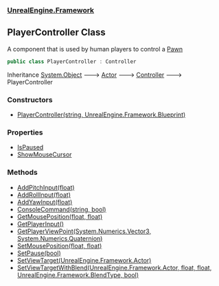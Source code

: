 ### [UnrealEngine.Framework](./UnrealEngine-Framework.md 'UnrealEngine.Framework')
## PlayerController Class
A component that is used by human players to control a [Pawn](./UnrealEngine-Framework-Pawn.md 'UnrealEngine.Framework.Pawn')  
```csharp
public class PlayerController : Controller
```
Inheritance [System.Object](https://docs.microsoft.com/en-us/dotnet/api/System.Object 'System.Object') &#129106; [Actor](./UnrealEngine-Framework-Actor.md 'UnrealEngine.Framework.Actor') &#129106; [Controller](./UnrealEngine-Framework-Controller.md 'UnrealEngine.Framework.Controller') &#129106; PlayerController  
### Constructors
- [PlayerController(string, UnrealEngine.Framework.Blueprint)](./UnrealEngine-Framework-PlayerController-PlayerController(string_UnrealEngine-Framework-Blueprint).md 'UnrealEngine.Framework.PlayerController.PlayerController(string, UnrealEngine.Framework.Blueprint)')
### Properties
- [IsPaused](./UnrealEngine-Framework-PlayerController-IsPaused.md 'UnrealEngine.Framework.PlayerController.IsPaused')
- [ShowMouseCursor](./UnrealEngine-Framework-PlayerController-ShowMouseCursor.md 'UnrealEngine.Framework.PlayerController.ShowMouseCursor')
### Methods
- [AddPitchInput(float)](./UnrealEngine-Framework-PlayerController-AddPitchInput(float).md 'UnrealEngine.Framework.PlayerController.AddPitchInput(float)')
- [AddRollInput(float)](./UnrealEngine-Framework-PlayerController-AddRollInput(float).md 'UnrealEngine.Framework.PlayerController.AddRollInput(float)')
- [AddYawInput(float)](./UnrealEngine-Framework-PlayerController-AddYawInput(float).md 'UnrealEngine.Framework.PlayerController.AddYawInput(float)')
- [ConsoleCommand(string, bool)](./UnrealEngine-Framework-PlayerController-ConsoleCommand(string_bool).md 'UnrealEngine.Framework.PlayerController.ConsoleCommand(string, bool)')
- [GetMousePosition(float, float)](./UnrealEngine-Framework-PlayerController-GetMousePosition(float_float).md 'UnrealEngine.Framework.PlayerController.GetMousePosition(float, float)')
- [GetPlayerInput()](./UnrealEngine-Framework-PlayerController-GetPlayerInput().md 'UnrealEngine.Framework.PlayerController.GetPlayerInput()')
- [GetPlayerViewPoint(System.Numerics.Vector3, System.Numerics.Quaternion)](./UnrealEngine-Framework-PlayerController-GetPlayerViewPoint(System-Numerics-Vector3_System-Numerics-Quaternion).md 'UnrealEngine.Framework.PlayerController.GetPlayerViewPoint(System.Numerics.Vector3, System.Numerics.Quaternion)')
- [SetMousePosition(float, float)](./UnrealEngine-Framework-PlayerController-SetMousePosition(float_float).md 'UnrealEngine.Framework.PlayerController.SetMousePosition(float, float)')
- [SetPause(bool)](./UnrealEngine-Framework-PlayerController-SetPause(bool).md 'UnrealEngine.Framework.PlayerController.SetPause(bool)')
- [SetViewTarget(UnrealEngine.Framework.Actor)](./UnrealEngine-Framework-PlayerController-SetViewTarget(UnrealEngine-Framework-Actor).md 'UnrealEngine.Framework.PlayerController.SetViewTarget(UnrealEngine.Framework.Actor)')
- [SetViewTargetWithBlend(UnrealEngine.Framework.Actor, float, float, UnrealEngine.Framework.BlendType, bool)](./UnrealEngine-Framework-PlayerController-SetViewTargetWithBlend(UnrealEngine-Framework-Actor_float_float_UnrealEngine-Framework-BlendType_bool).md 'UnrealEngine.Framework.PlayerController.SetViewTargetWithBlend(UnrealEngine.Framework.Actor, float, float, UnrealEngine.Framework.BlendType, bool)')

